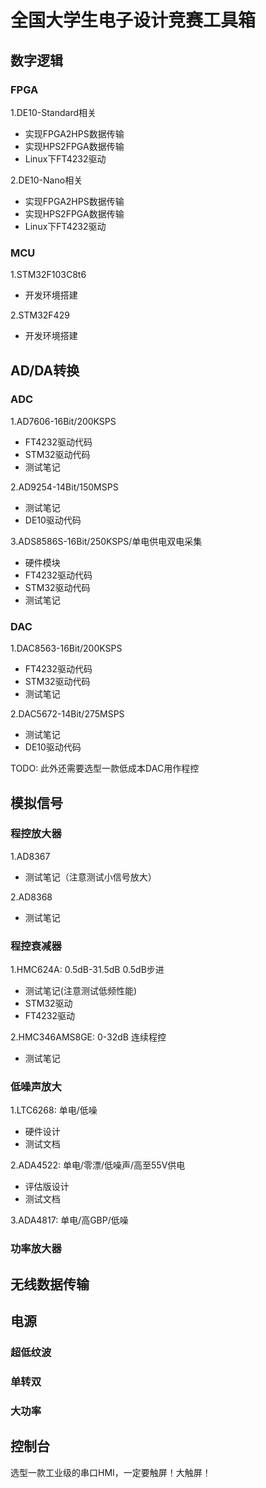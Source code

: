 # 全国大学生电子设计竞赛工具箱

## 数字逻辑

### FPGA

1.DE10-Standard相关

- 实现FPGA2HPS数据传输
- 实现HPS2FPGA数据传输
- Linux下FT4232驱动

2.DE10-Nano相关

- 实现FPGA2HPS数据传输
- 实现HPS2FPGA数据传输
- Linux下FT4232驱动

### MCU

1.STM32F103C8t6

- 开发环境搭建

2.STM32F429

- 开发环境搭建

## AD/DA转换

### ADC

1.AD7606-16Bit/200KSPS

- FT4232驱动代码
- STM32驱动代码
- 测试笔记
  
2.AD9254-14Bit/150MSPS

- 测试笔记
- DE10驱动代码

3.ADS8586S-16Bit/250KSPS/单电供电双电采集

- 硬件模块
- FT4232驱动代码
- STM32驱动代码
- 测试笔记

### DAC

1.DAC8563-16Bit/200KSPS
  
- FT4232驱动代码
- STM32驱动代码
- 测试笔记

2.DAC5672-14Bit/275MSPS

- 测试笔记
- DE10驱动代码
  
TODO: 此外还需要选型一款低成本DAC用作程控
  
## 模拟信号

### 程控放大器

1.AD8367

- 测试笔记（注意测试小信号放大）

2.AD8368

- 测试笔记

### 程控衰减器

1.HMC624A: 0.5dB-31.5dB 0.5dB步进

- 测试笔记(注意测试低频性能)
- STM32驱动
- FT4232驱动

2.HMC346AMS8GE: 0-32dB 连续程控

- 测试笔记

### 低噪声放大

1.LTC6268: 单电/低噪

- 硬件设计
- 测试文档

2.ADA4522: 单电/零漂/低噪声/高至55V供电

- 评估版设计
- 测试文档

3.ADA4817: 单电/高GBP/低噪

### 功率放大器

## 无线数据传输

## 电源

### 超低纹波

### 单转双

### 大功率

## 控制台

选型一款工业级的串口HMI，一定要触屏！大触屏！
